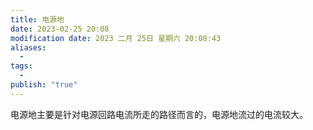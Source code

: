 ```yaml
---
title: 电源地
date: 2023-02-25 20:08
modification date: 2023 二月 25日 星期六 20:08:43
aliases:
  - 
tags:
  - 
publish: "true"
---
```


电源地主要是针对电源回路电流所走的路径而言的，电源地流过的电流较大。

